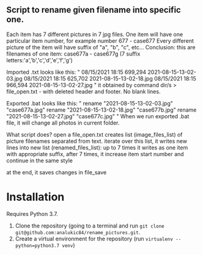 ## Script to rename given filename into specific one.

Each item has 7 different pictures in 7 jpg files.
One item will have one particular item number, for example number 677 - case677
Every different picture of the item will have suffix of "a", "b", "c", etc...
Conclusion: this are filenames of one item:
  case677a - case677g (7 suffix letters:'a','b','c','d','e','f','g')

Imported .txt looks like this:
"
08/15/2021  18:15           699,294 2021-08-15-13-02-03.jpg
08/15/2021  18:15           625,702 2021-08-15-13-02-18.jpg
08/15/2021  18:15           966,594 2021-08-15-13-02-27.jpg
"
it obtained by command dir/s > file_open.txt - with deleted header and footer. No blank lines.

Exported .bat looks like this:
"
rename "2021-08-15-13-02-03.jpg" "case677a.jpg"
rename "2021-08-15-13-02-18.jpg" "case677b.jpg"
rename "2021-08-15-13-02-27.jpg" "case677c.jpg"
"
When we run exported .bat file, it will change all photos in current folder.

What script does?
open a file_open.txt
creates list (image_files_list) of picture filenames separated from text.
iterate over this list, it writes new lines into new list (renamed_files_list):
  up to 7 times it writes as one item with appropriate suffix,
  after 7 times, it increase item start number and continue in the same style

at the end, it saves changes in file_save


# Installation

Requires Python 3.7.

1. Clone the repository (going to a terminal and run `git clone git@github.com:analukic84/rename_pictures.git`.
2. Create a virtual environment for the repository (run `virtualenv --python=python3.7 venv`)
